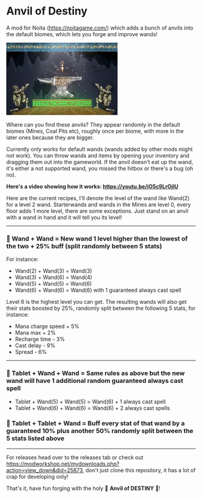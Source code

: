 # Anvil of Destiny
A mod for Noita (https://noitagame.com/) which adds a bunch of anvils into the default biomes, which lets you forge and improve wands!

![alt text](anvil_preview.gif "The majesticly divine anvil of destiny!")

Where can you find these anvils? They appear randomly in the default biomes (Mines, Coal Pits etc), roughly once per biome, with more in the later ones because they are bigger.

Currently only works for default wands (wands added by other mods might not work). You can throw wands and items by opening your inventory and dragging them out into the gameworld. If the anvil doesn't eat up the wand, it's either a not supported wand, you missed the hitbox or there's a bug (oh no).

__Here's a video showing how it works: https://youtu.be/iO5c9LrOjlU__

Here are the current recipes, I'll denote the level of the wand like Wand(2) for a level 2 wand. Starterwands and wands in the Mines are level 0, every floor adds 1 more level, there are some exceptions. Just stand on an anvil with a wand in hand and it will tell you its level!
***
### 🌟 Wand + Wand = New wand 1 level higher than the lowest of the two + 25% buff (split randomly between 5 stats)
For instance:
- Wand(2) + Wand(3) = Wand(3)
- Wand(3) + Wand(6) = Wand(4)
- Wand(5) + Wand(5) = Wand(6)
- Wand(6) + Wand(6) = Wand(6) with 1 guaranteed always cast spell

Level 6 is the highest level you can get.
The resulting wands will also get their stats boosted by 25%, randomly split between the following 5 stats, for instance:
- Mana charge speed + 5%
- Mana max + 2%
- Recharge time - 3%
- Cast delay - 9%
- Spread - 6%
***
### 🌟 Tablet + Wand + Wand = Same rules as above but the new wand will have 1 additional random guaranteed always cast spell
- Tablet + Wand(5) + Wand(5) = Wand(6) + 1 always cast spell
- Tablet + Wand(6) + Wand(6) = Wand(6) + 2 always cast spells
### 🌟 Tablet + Tablet + Wand = Buff every stat of that wand by a guaranteed 10% plus another 50% randomly split between the 5 stats listed above
***
For releases head over to the releases tab or check out https://modworkshop.net/mydownloads.php?action=view_down&did=25873, don't just clone this repository, it has a lot of crap for developing only!

That's it, have fun forging with the holy 🙏 __Anvil of DESTINY__ 🙏!
